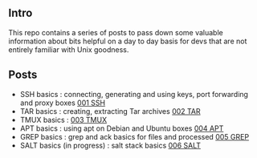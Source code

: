 ## Intro

This repo contains a series of posts to pass down some valuable information about bits helpful on a day to day basis for devs that are not entirely familiar with Unix goodness.

## Posts

- SSH basics : connecting, generating and using keys, port forwarding and proxy boxes [001 SSH](001_ssh.md)
- TAR basics : creating, extracting Tar archives [002 TAR](002_tar.md)
- TMUX basics : [003 TMUX](003_tmux.md)
- APT basics : using apt on Debian and Ubuntu boxes [004 APT](004_apt.md)
- GREP basics : grep and ack basics for files and processed [005 GREP](005_grep.md)
- SALT basics (in progress) : salt stack basics [006 SALT](006_salt.md)
 
